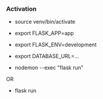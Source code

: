 ### Activation

- source venv/bin/activate

- export FLASK_APP=app

- export FLASK_ENV=development

- export DATABASE_URL=...

- nodemon --exec "flask run"

OR

- flask run
